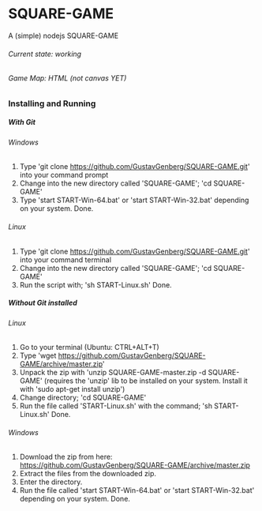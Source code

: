 # SQUARE-GAME
A (simple) nodejs SQUARE-GAME

###### Current state: working

###### Game Map: HTML (not canvas YET)

### Installing and Running

##### With Git

###### Windows
1. Type 'git clone https://github.com/GustavGenberg/SQUARE-GAME.git' into your command prompt
2. Change into the new directory called 'SQUARE-GAME'; 'cd SQUARE-GAME'
3. Type 'start START-Win-64.bat' or 'start START-Win-32.bat' depending on your system.
Done.

###### Linux
1. Type 'git clone https://github.com/GustavGenberg/SQUARE-GAME.git' into your command terminal
2. Change into the new directory called 'SQUARE-GAME'; 'cd SQUARE-GAME'
3. Run the script with; 'sh START-Linux.sh'
Done.

##### Without Git installed

###### Linux
1. Go to your terminal (Ubuntu: CTRL+ALT+T)
2. Type 'wget https://github.com/GustavGenberg/SQUARE-GAME/archive/master.zip'
3. Unpack the zip with 'unzip SQUARE-GAME-master.zip -d SQUARE-GAME' (requires the 'unzip' lib to be installed on your system. Install it with 'sudo apt-get install unzip')
4. Change directory; 'cd SQUARE-GAME'
5. Run the file called 'START-Linux.sh' with the command; 'sh START-Linux.sh'
Done.

###### Windows
1. Download the zip from here: https://github.com/GustavGenberg/SQUARE-GAME/archive/master.zip
2. Extract the files from the downloaded zip.
3. Enter the directory.
4. Run the file called 'start START-Win-64.bat' or 'start START-Win-32.bat' depending on your system.
Done.
